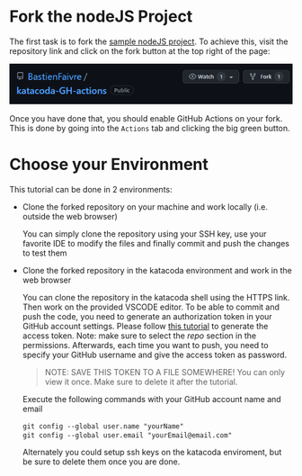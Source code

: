 # Fork the nodeJS Project

The first task is to fork the [sample nodeJS project](https://github.com/BastienFaivre/katacoda-GH-actions). To achieve this, visit the repository link and click on the fork button at the top right of the page:

![fork](./assets/fork.png)

Once you have done that, you should enable GitHub Actions on your fork. This is done by going into the `Actions` tab and clicking the big green button.

# Choose your Environment

This tutorial can be done in 2 environments:

- Clone the forked repository on your machine and work locally (i.e. outside the web browser)

    You can simply clone the repository using your SSH key, use your favorite IDE to modify the files and finally commit and push the changes to test them

- Clone the forked repository in the katacoda environment and work in the web browser

    You can clone the repository in the katacoda shell using the HTTPS link. Then work on the provided VSCODE editor. To be able to commit and push the code, you need to generate an authorization token in your GitHub account settings. Please follow [this tutorial](https://docs.github.com/en/authentication/keeping-your-account-and-data-secure/creating-a-personal-access-token) to generate the access token. Note: make sure to select the *repo* section in the permissions. Afterwards, each time you want to push, you need to specify your GitHub username and give the access token as password.

    > NOTE: SAVE THIS TOKEN TO A FILE SOMEWHERE! You can only view it once. Make sure to delete it after the tutorial.

    Execute the following commands with your GitHub account name and email
    ```
    git config --global user.name "yourName"
    git config --global user.email "yourEmail@email.com"
    ```

    Alternately you could setup ssh keys on the katacoda enviroment, but be sure to delete them once you are done.
